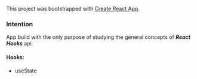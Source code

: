 This project was bootstrapped with [Create React App](https://github.com/facebook/create-react-app).

### Intention
App build with the only purpose of studying the general concepts of ***React Hooks*** api.

#### Hooks:
 - useState